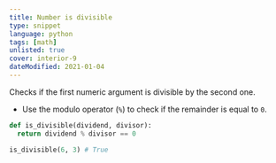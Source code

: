 ```yaml
---
title: Number is divisible
type: snippet
language: python
tags: [math]
unlisted: true
cover: interior-9
dateModified: 2021-01-04
---
```


Checks if the first numeric argument is divisible by the second one.

- Use the modulo operator (`%`) to check if the remainder is equal to `0`.

```py
def is_divisible(dividend, divisor):
  return dividend % divisor == 0

is_divisible(6, 3) # True
```
